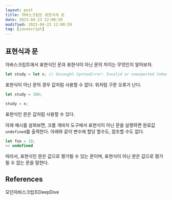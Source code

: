 ```yaml
---
layout: post
title: 자바스크립트 표현식과 문
date: 2023-04-23 12:00:59
modified: 2023-04-23 12:00:59
tag: [javascript]
---
```


## 표현식과 문

자바스크립트에서 표현식인 문과 표현식이 아닌 문의 차이는 무엇인지 알아보자.

```javascript
let study = let x; // Uncaught SyntaxError: Invalid or unexpected token
```

표현식이 아닌 문의 경우 값처럼 사용할 수 없다. 위처럼 구문 오류가 난다.

```javascript
let study = 100;

study = x;
```

표현식인 문은 값처럼 사용할 수 있다.

아래 예시를 살펴보면, 크롬 개바자 도구에서 표현식이 아닌 문을 실행하면 완료값 `undefined`를 출력한다. 아래와 같이 변수에 할당 할수도, 참조할 수도 없다.

```javascript
let foo = 10;
>> undefined
```

따라서, 표현식인 문은 값으로 평가될 수 있는 문이며, 표현식이 아닌 문은 값으로 평가될 수 없는 문을 말한다.

## References

모던자바스크립트DeepDive
